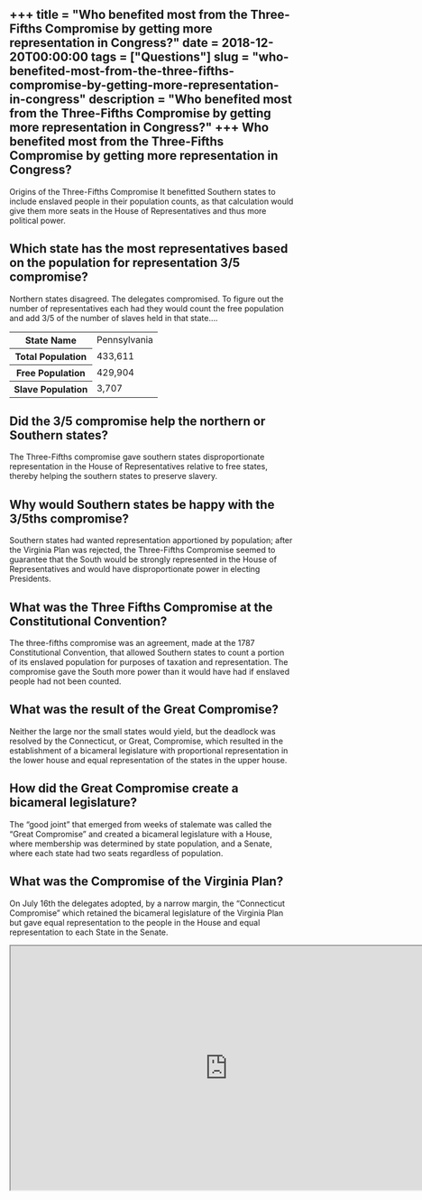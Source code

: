 +++
title = "Who benefited most from the Three-Fifths Compromise by getting more representation in Congress?"
date = 2018-12-20T00:00:00
tags = ["Questions"]
slug = "who-benefited-most-from-the-three-fifths-compromise-by-getting-more-representation-in-congress"
description = "Who benefited most from the Three-Fifths Compromise by getting more representation in Congress?"
+++
Who benefited most from the Three-Fifths Compromise by getting more representation in Congress?
-----------------------------------------------------------------------------------------------

Origins of the Three-Fifths Compromise It benefitted Southern states to include enslaved people in their population counts, as that calculation would give them more seats in the House of Representatives and thus more political power.

Which state has the most representatives based on the population for representation 3/5 compromise?
---------------------------------------------------------------------------------------------------

Northern states disagreed. The delegates compromised. To figure out the number of representatives each had they would count the free population and add 3/5 of the number of slaves held in that state….

<table><tr><th>State Name</th><td>Pennsylvania</td></tr><tr><th>Total Population</th><td>433,611</td></tr><tr><th>Free Population</th><td>429,904</td></tr><tr><th>Slave Population</th><td>3,707</td></tr></table>

Did the 3/5 compromise help the northern or Southern states?
------------------------------------------------------------

The Three-Fifths compromise gave southern states disproportionate representation in the House of Representatives relative to free states, thereby helping the southern states to preserve slavery.

Why would Southern states be happy with the 3/5ths compromise?
--------------------------------------------------------------

Southern states had wanted representation apportioned by population; after the Virginia Plan was rejected, the Three-Fifths Compromise seemed to guarantee that the South would be strongly represented in the House of Representatives and would have disproportionate power in electing Presidents.

What was the Three Fifths Compromise at the Constitutional Convention?
----------------------------------------------------------------------

The three-fifths compromise was an agreement, made at the 1787 Constitutional Convention, that allowed Southern states to count a portion of its enslaved population for purposes of taxation and representation. The compromise gave the South more power than it would have had if enslaved people had not been counted.

What was the result of the Great Compromise?
--------------------------------------------

Neither the large nor the small states would yield, but the deadlock was resolved by the Connecticut, or Great, Compromise, which resulted in the establishment of a bicameral legislature with proportional representation in the lower house and equal representation of the states in the upper house.

How did the Great Compromise create a bicameral legislature?
------------------------------------------------------------

The “good joint” that emerged from weeks of stalemate was called the “Great Compromise” and created a bicameral legislature with a House, where membership was determined by state population, and a Senate, where each state had two seats regardless of population.

What was the Compromise of the Virginia Plan?
---------------------------------------------

On July 16th the delegates adopted, by a narrow margin, the “Connecticut Compromise” which retained the bicameral legislature of the Virginia Plan but gave equal representation to the people in the House and equal representation to each State in the Senate.

<iframe allow="accelerometer; autoplay; clipboard-write; encrypted-media; gyroscope; picture-in-picture" allowfullscreen="" class="__youtube_prefs__  epyt-is-override  no-lazyload" data-no-lazy="1" data-origheight="433" data-origwidth="770" data-skipgform_ajax_framebjll="" height="433" id="_ytid_25935" loading="lazy" src="https://www.youtube.com/embed/kCCmuftyj8A?enablejsapi=1&autoplay=0&cc_load_policy=0&cc_lang_pref=&iv_load_policy=1&loop=0&modestbranding=0&rel=1&fs=1&playsinline=0&autohide=2&theme=dark&color=red&controls=1&" title="YouTube player" width="770"></iframe>